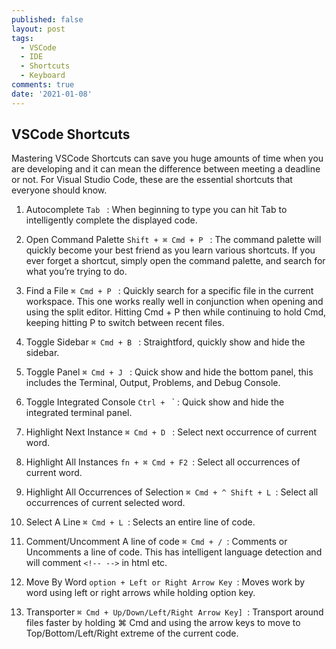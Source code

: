```yaml
---
published: false
layout: post
tags:
  - VSCode
  - IDE
  - Shortcuts
  - Keyboard
comments: true
date: '2021-01-08'
---
```

## VSCode Shortcuts

Mastering VSCode Shortcuts can save you huge amounts of time when you are developing and it can mean the difference between meeting a deadline or not. For Visual Studio Code, these are the essential shortcuts that everyone should know.

1. Autocomplete
`Tab ` : When beginning to type you can hit Tab to intelligently complete the displayed code. 

2. Open Command Palette
`Shift + ⌘ Cmd + P ` : The command palette will quickly become your best friend as you learn various shortcuts. If you ever forget a shortcut, simply open the command palette, and search for what you’re trying to do.

3. Find a File
`⌘ Cmd + P ` : Quickly search for a specific file in the current workspace. This one works really well in conjunction when opening and using the split editor. Hitting Cmd + P then while continuing to hold Cmd, keeping hitting P to switch between recent files.

4. Toggle Sidebar
`⌘ Cmd + B ` : Straightford, quickly show and hide the sidebar.

5. Toggle Panel
`⌘ Cmd + J ` : Quick show and hide the bottom panel, this includes the Terminal, Output, Problems, and Debug Console.

6. Toggle Integrated Console
`Ctrl + ` ` : Quick show and hide the integrated terminal panel.

7. Highlight Next Instance
`⌘ Cmd + D ` : Select next occurrence of current word.

8. Highlight All Instances
`fn + ⌘ Cmd + F2 `: Select all occurrences of current word.

9. Highlight All Occurrences of Selection
`⌘ Cmd + ^ Shift + L `: Select all occurrences of current selected word.

10. Select A Line
 `⌘ Cmd + L `: Selects an entire line of code.

11. Comment/Uncomment A line of code
`⌘ Cmd + / `: Comments or Uncomments a line of code. This has intelligent language detection and will comment `<!-- -->` in html etc.

12. Move By Word
`option + Left or Right Arrow Key `: Moves work by word using left or right arrows while holding option key.

13. Transporter
`⌘ Cmd + Up/Down/Left/Right Arrow Key] `: Transport around files faster by holding ⌘ Cmd and using the arrow keys to move to Top/Bottom/Left/Right extreme of the current code.